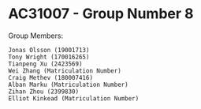 # AC31007 - Group Number 8

Group Members:

    Jonas Olsson (19001713)
    Tony Wright (170016265)
    Tianpeng Xu (2423569)
    Wei Zhang (Matriculation Number)
    Craig Methev (180007416)
    Alban Marku (Matriculation Number)
    Zihan Zhou (2399830)
    Elliot Kinkead (Matriculation Number)
